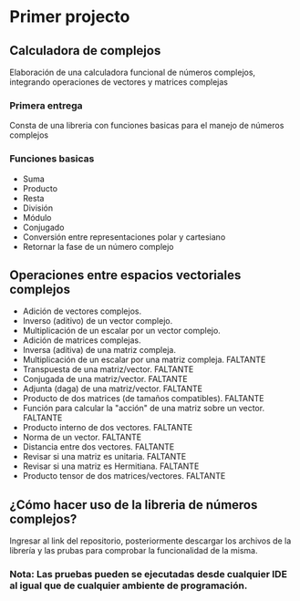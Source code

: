 # Primer projecto

## Calculadora de complejos

Elaboración de una calculadora funcional de números complejos, integrando operaciones de vectores y matrices complejas

### Primera entrega
Consta de una libreria con funciones basicas para el manejo de números complejos 
    
### Funciones basicas
    
- Suma
- Producto
- Resta 
- División 
- Módulo
- Conjugado
- Conversión entre representaciones polar y cartesiano
- Retornar la fase de un número complejo

 ## Operaciones entre espacios vectoriales complejos
- Adición de vectores complejos.
- Inverso (aditivo) de un vector complejo.
- Multiplicación de un escalar por un vector complejo.
- Adición de matrices complejas.
- Inversa (aditiva) de una matriz compleja.
- Multiplicación de un escalar por una matriz compleja. FALTANTE
- Transpuesta de una matriz/vector. FALTANTE
- Conjugada de una matriz/vector. FALTANTE
- Adjunta (daga) de una matriz/vector. FALTANTE
- Producto de dos matrices (de tamaños compatibles). FALTANTE
- Función para calcular la "acción" de una matriz sobre un vector. FALTANTE
- Producto interno de dos vectores. FALTANTE
- Norma de un vector. FALTANTE
- Distancia entre dos vectores. FALTANTE
- Revisar si una matriz es unitaria. FALTANTE
- Revisar si una matriz es Hermitiana. FALTANTE
- Producto tensor de dos matrices/vectores. FALTANTE

## ¿Cómo hacer uso de la libreria de números complejos?

Ingresar al link del repositorio, posteriormente descargar los archivos de la librería y las prubas para comprobar 
la funcionalidad de la misma.

### Nota: Las pruebas pueden se ejecutadas desde cualquier IDE al igual que de cualquier ambiente de programación.
